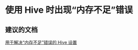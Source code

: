 <properties
    pageTitle="I see 'Out of Memory' errors when using Hive"
    description="使用 Hive 时出现“内存不足”错误"
    service="microsoft.hdinsight"
    resource="clusters"
    authors="matt1883"
    displayOrder="3"
    selfHelpType="resource"
    supportTopicIds="32511188"
    resourceTags=""
    productPesIds="15078"
    cloudEnvironments="public"
/>


# 使用 Hive 时出现“内存不足”错误
<a id="i-see-out-of-memory-errors-when-using-hive" class="xliff"></a>

## **建议的文档**
<a id="recommended-documents" class="xliff"></a>
[用于解决“内存不足”错误的 Hive 设置](https://azure.microsoft.com/blog/hive-memory-settings-resolve-out-of-memory-errors-using-azure-hdinsight/)<br>

